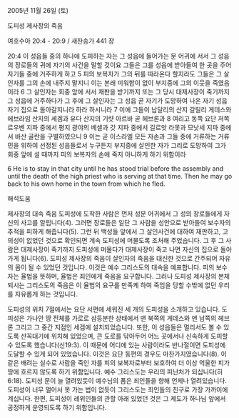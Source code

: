 2005년 11월 26일 (토)

도피성 제사장의 죽음



여호수아 20:4 - 20:9 / 새찬송가 441 장


20:4 이 성읍들 중의 하나에 도피하는 자는 그 성읍에 들어가는 문 어귀에 서서 그 성읍의 장로들의 귀에 자기의 사건을 말할 것이요 그들은 그를 성읍에 받아들여 한 곳을 주어 자기들 중에 거주하게 하고 5 피의 보복자가 그의 뒤를 따라온다 할지라도 그들은 그 살인자를 그의 손에 내주지 말지니 이는 본래 미워함이 없이 부지중에 그의 이웃을 죽였음이라 6 그 살인자는 회중 앞에 서서 재판을 받기까지 또는 그 당시 대제사장이 죽기까지 그 성읍에 거주하다가 그 후에 그 살인자는 그 성읍 곧 자기가 도망하여 나온 자기 성읍 자기 집으로 돌아갈지니라 하라 하시니라 7 이에 그들이 납달리의 산지 갈릴리 게데스와 에브라임 산지의 세겜과 유다 산지의 기럇 아르바 곧 헤브론과 8 여리고 동쪽 요단 저쪽 르우벤 지파 중에서 평지 광야의 베셀과 갓 지파 중에서 길르앗 라못과 므낫세 지파 중에서 바산 골란을 구별하였으니 9 이는 곧 이스라엘 모든 자손과 그들 중에 거류하는 거류민을 위하여 선정된 성읍들로서 누구든지 부지중에 살인한 자가 그리로 도망하여 그가 회중 앞에 설 때까지 피의 보복자의 손에 죽지 아니하게 하기 위함이라 

6 He is to stay in that city until he has stood trial before the assembly and until the death of the high priest who is serving at that time. Then he may go back to his own home in the town from which he fled.

해석도움





제사장의 대속 죽음 
도피성에 도착한 사람은 먼저 성문 어귀에서 그 성의 장로들에게 자신의 사고를 알립니다(4). 그러면 장로들은 일단 그 사람을 성안으로 받아들여 보수자의 추적을 피하게 해줍니다(5). 그런 뒤 백성들 앞에서 그 살인사건에 대하여 재판하고, 고의성이 없었던 것으로 확인되면 계속 도피성에 머물도록 조처해 주었습니다. 그 후 그 사람은 대제사장이 죽기까지 도피성에 머물다가 대제사장이 죽고 나면 자신의 집으로 돌아가게 됩니다(6). 도피성 제사장의 죽음이 살인자의 죽음을 대신한 것으로 간주되어 자유의 몸이 될 수 있었던 것입니다. 이것은 예수 그리스도의 대속을 예표합니다. 피의 보수자는 율법을 뜻하며, 율법은 죄인에게 죽음을 요구합니다. 그러나 도피성 제사장의 본체 되시는 그리스도의 죽음은 이 율법의 요구를 만족케 하여 죽임을 당할 수밖에 없던 우리를 자유롭게 하는 것입니다. 

도피성의 위치 
7절에서는 요단 서편에 세워진 세 개의 도피성을 소개하고 있습니다. 도피성은 가나안 땅 전체를 가로로 삼등분한 상태에서 맨 북쪽의 게데스와 맨 남쪽의 헤브론 그리고 그 중간 지점인 세겜에 설치되었습니다. 또한, 이 성읍들은 멀리서도 볼 수 있도록 산꼭대기에 위치해 있었으며, 큰 도로를 닦아두어 어느 곳에서나 신속하게 도피할 수 있도록 했습니다(신19:3). 이 때문에 어디에 있는 사람이라도 반나절이면 도피성에 도달할 수 있게 되어 있었습니다. 이것은 요단 동편의 경우도 마찬가지였습니다(8). 이같은 배려는 실수로 사람을 죽인 자를 피의 보복자로부터 보호하여 더 이상 억울한 피가 땅에 흐르지 않도록 하기 위함입니다. 예수 그리스도는 우리의 피난처가 되십니다(히6:18). 도피성 문이 늘 열려있듯이 예수님의 품은 죄인들을 향해 언제나 열려있습니다. 도피성이 너무 멀어서 못 가는 법이 없듯이 그리스도는 죄인들의 친구로 가장 가까이에 계십니다. 한편, 도피성이 레위인들의 관할 아래 있었던 것은 그 제도가 하나님 앞에서 공정하게 운영되도록 하기 위함입니다.
